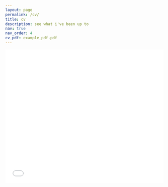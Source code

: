 ```yaml
---
layout: page
permalink: /cv/
title: cv
description: see what i've been up to
nav: true
nav_order: 4
cv_pdf: example_pdf.pdf
---
```

<style> .pdf-embed-wrap-e0da456a-2f27-4a02-a082-9481756a242f { display:flex; flex-direction: column; width: 100%; height: 425px; } .pdf-embed-container-e0da456a-2f27-4a02-a082-9481756a242f { height: 100%; } .pdf-embed-container-e0da456a-2f27-4a02-a082-9481756a242f iframe { width: 100%; height: 100%; } </style>
<div class="pdf-embed-wrap-e0da456a-2f27-4a02-a082-9481756a242f"> <div class="pdf-embed-container-e0da456a-2f27-4a02-a082-9481756a242f"> <iframe src="/assets/pdf/Leung_CV_20230602.pdf" frameborder="0" allowfullscreen=""></iframe> </div> </div>
